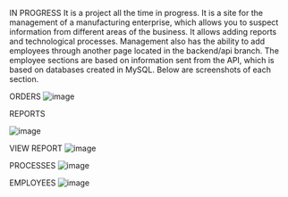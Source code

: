 IN PROGRESS 
It is a project all the time in progress. It is a site for the management of a manufacturing enterprise, which allows you to suspect information from different areas of the business. It allows adding reports and technological processes. Management also has the ability to add employees through another page located in the backend/api branch. The employee sections are based on information sent from the API, which is based on databases created in MySQL. Below are screenshots of each section.

ORDERS
![image](https://user-images.githubusercontent.com/114190309/222274183-eb251f30-3d0f-4a4e-93dc-567edc7977f0.png)

REPORTS 

![image](https://user-images.githubusercontent.com/114190309/222274314-398fc9b7-5c01-4e3e-b240-2c5203c9b1b3.png)

 VIEW REPORT
  ![image](https://user-images.githubusercontent.com/114190309/222274616-2ce6dd70-44e8-49ea-8b55-fee1386a9177.png)
  
 PROCESSES
  ![image](https://user-images.githubusercontent.com/114190309/222274720-827da51c-89f7-4c39-b907-79717a2da09b.png)
          
 EMPLOYEES
  ![image](https://user-images.githubusercontent.com/114190309/222274804-bec3e9c6-380c-43f6-9d8a-c2525475b720.png)


        

        
